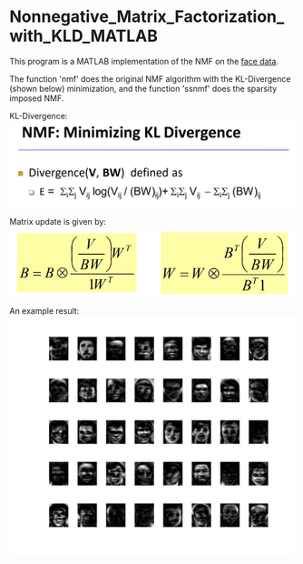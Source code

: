 # Nonnegative_Matrix_Factorization_with_KLD_MATLAB

This program is a MATLAB implementation of the NMF on the <a href="https://github.com/marinkaz/nimfa/tree/master/nimfa/datasets/ORL_faces"> face data</a>.

The function 'nmf' does the original NMF algorithm with the KL-Divergence (shown below) minimization, and the function 'ssnmf' does the sparsity imposed NMF.

KL-Divergence:
![](https://github.com/junyuchen245/Nonnegative_Matrix_Factorization_with_KLD_MATLAB/blob/master/NMF/KLD.png)

Matrix update is given by:
![](https://github.com/junyuchen245/Nonnegative_Matrix_Factorization_with_KLD_MATLAB/blob/master/NMF/matrix_update.png)


An example result:
![](https://github.com/junyuchen245/Nonnegative_Matrix_Factorization_with_KLD_MATLAB/blob/master/NMF/example_img.jpg)
